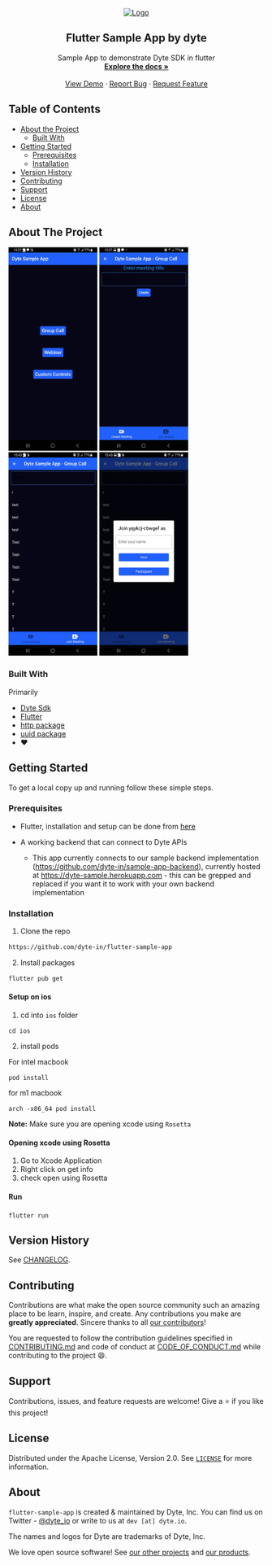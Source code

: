 <!-- PROJECT LOGO -->
<p align="center">
  <a href="https://dyte.io">
    <img src="https://dyte-uploads.s3.ap-south-1.amazonaws.com/dyte-logo-dark.svg" alt="Logo" width="80">
  </a>

  <h2 align="center">Flutter Sample App by dyte</h3>

  <p align="center">
   Sample App to demonstrate Dyte SDK in flutter
    <br />
    <a href="https://docs.dyte.io/flutter/quickstart"><strong>Explore the docs »</strong></a>
    <br />
    <br />
    <a href="https://app.dyte.io">View Demo</a>
    ·
    <a href="https://github.com/dyte-in/docs-template/issues">Report Bug</a>
    ·
    <a href="https://github.com/dyte-in/docs-template/issues">Request Feature</a>
  </p>
</p>

<!-- TABLE OF CONTENTS -->

## Table of Contents

- [About the Project](#about-the-project)
  - [Built With](#built-with)
- [Getting Started](#getting-started)
  - [Prerequisites](#prerequisites)
  - [Installation](#installation)
- [Version History](#version-history)
- [Contributing](#contributing)
- [Support](#support)
- [License](#license)
- [About](#about)

<!-- ABOUT THE PROJECT -->

## About The Project

<img src="./static/ss-1.jpeg" width=175 height=400> <img src="./static/ss-2.jpeg" width=175 height=400> <img src="./static/ss-3.jpeg" width=175 height=400> <img src="./static/ss-4.jpeg" width=175 height=400>

### Built With

Primarily

- [Dyte Sdk](https://pub.dev/packages/dyte_client)
- [Flutter](https://flutter.dev/)
- [http package](https://pub.dev/packages/http)
- [uuid package](https://pub.dev/packages/uuid)
- :heart:

<!-- GETTING STARTED -->

## Getting Started

To get a local copy up and running follow these simple steps.

### Prerequisites

- Flutter, installation and setup can be done from [here](https://docs.flutter.dev/get-started/install)

- A working backend that can connect to Dyte APIs
  - This app currently connects to our sample backend implementation (https://github.com/dyte-in/sample-app-backend), currently hosted at https://dyte-sample.herokuapp.com - this can be grepped and replaced if you want it to work with your own backend implementation

### Installation

1. Clone the repo

```sh
https://github.com/dyte-in/flutter-sample-app
```

2. Install packages

```sh
flutter pub get
```

#### Setup on ios

1. cd into `ios` folder 

```
cd ios
```

2. install pods 

For intel macbook 

```
pod install
```

for m1 macbook 

```
arch -x86_64 pod install
```

**Note:** Make sure you are opening xcode using `Rosetta`

#### Opening xcode using Rosetta 

1. Go to Xcode Application 
2. Right click on get info 
3. check open using Rosetta

#### Run

`flutter run`

<!-- CHANGELOG -->

## Version History

See [CHANGELOG](./CHANGELOG.md).

<!-- CONTRIBUTING -->

## Contributing

Contributions are what make the open source community such an amazing place to be learn, inspire, and create. Any contributions you make are **greatly appreciated**. Sincere thanks to all [our contributors](https://github.com/dyte-in/flutter-sample-app/graphs/contributors)!

You are requested to follow the contribution guidelines specified in [CONTRIBUTING.md](./CONTRIBUTING.md) and code of conduct at [CODE_OF_CONDUCT.md](./CODE_OF_CONDUCT.md) while contributing to the project :smile:.

## Support

Contributions, issues, and feature requests are welcome!
Give a ⭐️ if you like this project!

<!-- LICENSE -->

## License

Distributed under the Apache License, Version 2.0. See [`LICENSE`](./LICENSE) for more information.

<!-- MARKDOWN LINKS & IMAGES -->
<!-- https://www.markdownguide.org/basic-syntax/#reference-style-links -->

## About

`flutter-sample-app` is created & maintained by Dyte, Inc. You can find us on Twitter - [@dyte_io](twitter.com/dyte_io) or write to us at `dev [at] dyte.io`.

The names and logos for Dyte are trademarks of Dyte, Inc.

We love open source software! See [our other projects](https://github.com/dyte-in) and [our products](https://dyte.io).
